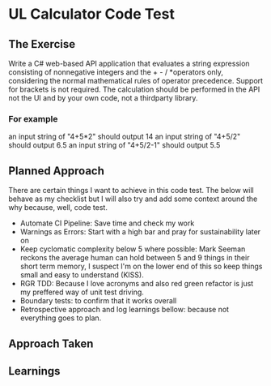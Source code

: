 # UL Calculator Code Test

## The Exercise

Write a C# web-based API application that evaluates a string expression consisting of nonnegative integers and the + - / *operators only, considering the normal mathematical rules of
operator precedence. Support for brackets is not required.
The calculation should be performed in the API not the UI and by your own code, not a thirdparty library.

### For example

an input string of "4+5*2" should output 14
an input string of "4+5/2" should output 6.5
an input string of "4+5/2-1" should output 5.5

## Planned Approach

There are certain things I want to achieve in this code test. The below will behave as my checklist but I will also try and add some context around the why because, well, code test.

- Automate CI Pipeline: Save time and check my work
- Warnings as Errors: Start with a high bar and pray for sustainability later on
- Keep cyclomatic complexity below 5 where possible: Mark Seeman reckons the average human can hold between 5 and 9 things in their short term memory, I suspect I'm on the lower end of this so keep things small and easy to understand (KISS).
- RGR TDD: Because I love acronyms and also red green refactor is just my preffered way of unit test driving.
- Boundary tests: to confirm that it works overall
- Retrospective approach and log learnings bellow: because not everything goes to plan.

## Approach Taken

## Learnings
